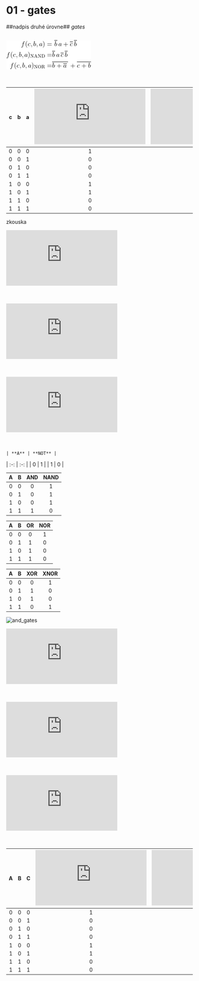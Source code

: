 # 01 - gates

##nadpis druhé úrovne##
*gates*

 ```vhdl


 ```
  
  
   
 ![rovnice](rovnice.gif)
   
   &nbsp;

   | **c** | **b** |**a** | ![equation](https://latex.codecogs.com/gif.latex?f) | ![equation](https://latex.codecogs.com/gif.latex?f_%7BAND%7D) | ![equation](https://latex.codecogs.com/gif.latex?f_%7BOR%7D) |
   | :-: | :-: | :-: | :-: | :-: | :-: |
   | 0 | 0 | 0 | 1 | 1 | 1 |
   | 0 | 0 | 1 | 0 | 0 | 0 |
   | 0 | 1 | 0 | 0 | 0 | 0 |
   | 0 | 1 | 1 | 0 | 0 | 0 |
   | 1 | 0 | 0 | 1 | 1 | 1 |
   | 1 | 0 | 1 | 1 | 1 | 1 |
   | 1 | 1 | 0 | 0 | 0 | 0 |
   | 1 | 1 | 1 | 0 | 0 | 0 |
   
   
   
   
   
   
   
   zkouska
   
   


   ![equation](https://latex.codecogs.com/gif.latex?f%20%3D%20a%5Ccdot%20%5Coverline%7Bb%7D%20&plus;%20%5Coverline%7Bb%7D%5Ccdot%20%5Coverline%7Bc%7D)

   &nbsp;

   ![equation](https://latex.codecogs.com/gif.latex?f_%7BAND%7D%20%3D)
    
   &nbsp;
    
   ![equation](https://latex.codecogs.com/gif.latex?f_%7BOR%7D%20%3D)
    
   &nbsp;
   
    | **A** | **NOT** |
 | :-: | :-: |
 | 0 | 1 |
 | 1 | 0 |

   | **A** | **B** | **AND** | **NAND** |
   | :-: | :-: | :-: | :-: |
   | 0 | 0 | 0 | 1 |
   | 0 | 1 | 0 | 1 |
   | 1 | 0 | 0 | 1 |
   | 1 | 1 | 1 | 0 |

   | **A** | **B** | **OR** | **NOR** |
   | :-: | :-: | :-: | :-: |
   | 0 | 0 | 0 | 1 |
   | 0 | 1 | 1 | 0 |
   | 1 | 0 | 1 | 0 |
   | 1 | 1 | 1 | 0 |

   | **A** | **B** | **XOR** | **XNOR** |
   | :-: | :-: | :-: | :-: |
   | 0 | 0 | 0 | 1 |
   | 0 | 1 | 1 | 0 |
   | 1 | 0 | 1 | 0 |
   | 1 | 1 | 0 | 1 |


![and_gates](gates1.png)


   ![equation](https://latex.codecogs.com/gif.latex?f%20%3D%20a%5Ccdot%20%5Coverline%7Bb%7D%20&plus;%20%5Coverline%7Bb%7D%5Ccdot%20%5Coverline%7Bc%7D)

   &nbsp;

   ![equation](https://latex.codecogs.com/gif.latex?f_%7BAND%7D%20%3D)
    
   &nbsp;
    
   ![equation](https://latex.codecogs.com/gif.latex?f_%7BOR%7D%20%3D)
    
   &nbsp;

   | **A** | **B** |**C** | ![equation](https://latex.codecogs.com/gif.latex?f) | ![equation](https://latex.codecogs.com/gif.latex?f_%7BAND%7D) | ![equation](https://latex.codecogs.com/gif.latex?f_%7BOR%7D) |
   | :-: | :-: | :-: | :-: | :-: | :-: |
   | 0 | 0 | 0 | 1 | 1 | 1 |
   | 0 | 0 | 1 | 0 | 0 | 0 |
   | 0 | 1 | 0 | 0 | 0 | 0 |
   | 0 | 1 | 1 | 0 | 0 | 0 |
   | 1 | 0 | 0 | 1 | 1 | 1 |
   | 1 | 0 | 1 | 1 | 1 | 1 |
   | 1 | 1 | 0 | 0 | 0 | 0 |
   | 1 | 1 | 1 | 0 | 0 | 0 |
 

   

